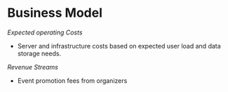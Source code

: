# Business Model

*Expected operating Costs*
- Server and infrastructure costs based on expected user load and data storage needs.

*Revenue Streams*
- Event promotion fees from organizers
